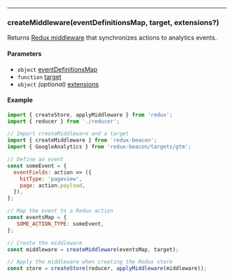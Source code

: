 ----

### createMiddleware(eventDefinitionsMap, target, extensions?)

Returns [Redux middleware](http://redux.js.org/docs/advanced/Middleware.html#the-final-approach)
that synchronizes actions to analytics events.

#### Parameters
 * `object` [eventDefinitionsMap](event-definitions-map.md)
 * `function` [target](../targets/index.md)
 * `object` *(optional)* [extensions](../extensions/index.md)

#### Example

```js
import { createStore, applyMiddleware } from 'redux';
import { reducer } from './reducer';

// Import createMiddleware and a target
import { createMiddleware } from 'redux-beacon';
import { GoogleAnalytics } from 'redux-beacon/targets/gtm';

// Define an event
const someEvent = {
  eventFields: action => ({
    hitType: 'pageview',
    page: action.payload,
  }),
};

// Map the event to a Redux action
const eventsMap = {
   SOME_ACTION_TYPE: someEvent,
};

// Create the middleware
const middleware = createMiddleware(eventsMap, target);

// Apply the middleware when creating the Redux store
const store = createStore(reducer, applyMiddleware(middleware));
```
